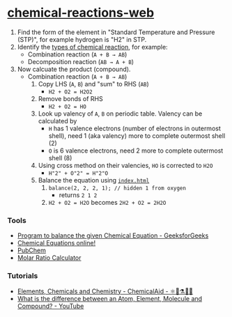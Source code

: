[chemical-reactions-web](https://dirkarnez.github.io/chemical-reactions-web)
============================================================================
1. Find the form of the element in "Standard Temperature and Pressure (STP)", for example hydrogen is "H2" in STP.
2. Identify the [types of chemical reaction](https://byjus.com/chemistry/types-of-chemical-reactions/), for example:
   - Combination reaction (`A + B → AB`)
   - Decomposition reaction (`AB → A + B`)
3. Now calcuate the product (compound). 
    - Combination reaction (`A + B → AB`)
      1. Copy LHS (`A`, `B`) and "sum" to RHS (`AB`)
         - `H2 + O2 = H2O2`
      2. Remove bonds of RHS
         - `H2 + O2 = HO`
      3. Look up valency of `A`, `B` on periodic table. Valency can be calculated by 
         - `H` has 1 valence electrons (number of electrons in outermost shell), need 1 (aka valency) more to complete outermost shell (2) 
         - `O` is 6 valence electrons, need 2 more to complete outermost shell (8)
      4. Using cross method on their valencies, `HO` is corrected to `H2O`
         - `H"2" + O"2" = H"2"O`
      5. Balance the equation using [`index.html`](index.html)
         1. `balance(2, 2, 2, 1); // hidden 1 from oxygen`
            - returns `2 1 2`
         2. `H2 + O2 = H2O` becomes `2H2 + O2 = 2H2O`

### Tools
- [Program to balance the given Chemical Equation - GeeksforGeeks](https://www.geeksforgeeks.org/program-to-balance-the-given-chemical-equation/)
- [Chemical Equations online!](https://chemequations.com/en/)
- [PubChem](https://pubchem.ncbi.nlm.nih.gov/)
- [Molar Ratio Calculator](https://www.omnicalculator.com/chemistry/molar-ratio)

### Tutorials
- [Elements, Chemicals and Chemistry - ChemicalAid - ⚛️🧪⚗️👨‍🔬](https://www.chemicalaid.com/)
- [What is the difference between an Atom, Element, Molecule and Compound? - YouTube](https://www.youtube.com/watch?v=KSfgSw2WKfU)
